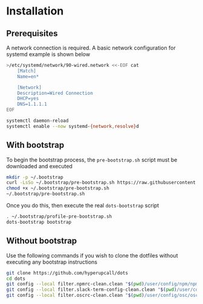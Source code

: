 # Installation

## Prerequisites

A network connection is required. A basic network configuration for systemd example is shown below

```sh
>/etc/systemd/network/90-wired.network <<-EOF cat
	[Match]
	Name=en*

	[Network]
	Description=Wired Connection
	DHCP=yes
	DNS=1.1.1.1
EOF

systemctl daemon-reload
systemctl enable --now systemd-{network,resolve}d
```

## With bootstrap

To begin the bootstrap process, the `pre-bootstrap.sh` script must be downloaded and executed

```sh
mkdir -p ~/.bootstrap
curl -LsSo ~/.bootstrap/pre-bootstrap.sh https://raw.githubusercontent.com/hyperupcall/dots/main/bootstrap/pre-bootstrap.sh
chmod +x ~/.bootstrap/pre-bootstrap.sh
~/.bootstrap/pre-bootstrap.sh
```

Once you do this, then execute the real `dots-bootstrap` script

```sh
. ~/.bootstrap/profile-pre-bootstrap.sh
dots-bootstrap bootstrap
```

## Without bootstrap

Use the following commands if you wish to clone the dotfiles without executing any bootstrap instructions

```sh
git clone https://github.com/hyperupcall/dots
cd dots
git config --local filter.npmrc-clean.clean "$(pwd)/user/config/npm/npmrc-clean.sh"
git config --local filter.slack-term-config-clean.clean "$(pwd)/user/config/slack-term/slack-term-config-clean.sh"
git config --local filter.oscrc-clean.clean "$(pwd)/user/config/osc/oscrc-clean.sh"
```
